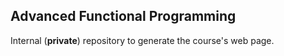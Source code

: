## Advanced Functional Programming

Internal (**private**) repository to generate the course's web page.
